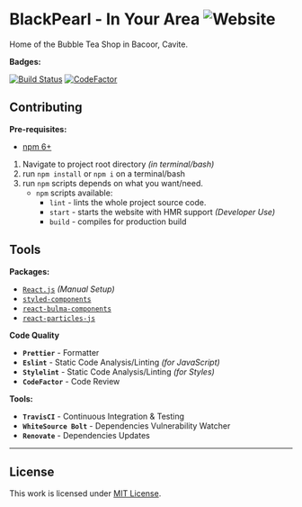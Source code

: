 # BlackPearl - In Your Area ![Website](https://img.shields.io/website?down_color=red&down_message=maintenance&style=for-the-badge&up_color=green&up_message=online&url=https%3A%2F%2Fblackpearl.now.sh)

Home of the Bubble Tea Shop in Bacoor, Cavite.

**Badges:**

[![Build Status](https://travis-ci.com/jhdcruz/BlackPearl-website.svg?token=fiiouVpFksoACZRN1N2B&branch=master)](https://travis-ci.com/jhdcruz/BlackPearl-website) [![CodeFactor](https://www.codefactor.io/repository/github/jhdcruz/blackpearl-website/badge?s=7e5544986aaa83e6666d1f2fb79fb34e296fc487)](https://www.codefactor.io/repository/github/jhdcruz/blackpearl-website)

## Contributing

**Pre-requisites:**

- [npm 6+](https://nodejs.org/en/download/)

1.  Navigate to project root directory _(in terminal/bash)_
2.  run `npm install` or `npm i` on a terminal/bash
3.  run `npm` scripts depends on what you want/need.
    - `npm` scripts available:
      - `lint` - lints the whole project source code.
      - `start` - starts the website with HMR support _(Developer Use)_
      - `build` - compiles for production build

## Tools

**Packages:**

- [`React.js`](https://reactjs.org) _(Manual Setup)_
- [`styled-components`](https://www.styled-components.com/)
- [`react-bulma-components`](https://github.com/couds/react-bulma-components)
- [`react-particles-js`](https://www.npmjs.com/package/react-particles-js)

**Code Quality**

- **`Prettier`** - Formatter
- **`Eslint`** - Static Code Analysis/Linting _(for JavaScript)_
- **`Stylelint`** - Static Code Analysis/Linting _(for Styles)_
- **`CodeFactor`** - Code Review

**Tools:**

- **`TravisCI`** - Continuous Integration & Testing
- **`WhiteSource Bolt`** - Dependencies Vulnerability Watcher
- **`Renovate`** - Dependencies Updates

---

## License

This work is licensed under [MIT License](/LICENSE.txt).
